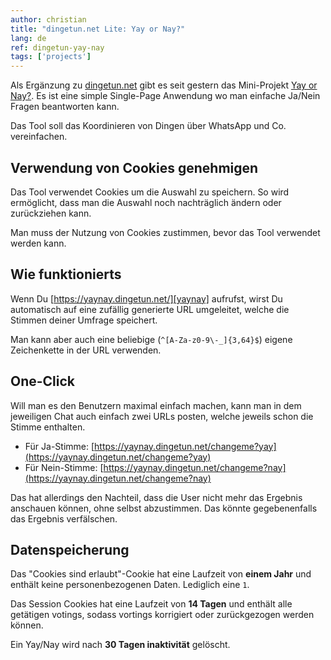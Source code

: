 ```yaml
---
author: christian
title: "dingetun.net Lite: Yay or Nay?"
lang: de
ref: dingetun-yay-nay
tags: ['projects']
---
```


Als Ergänzung zu [dingetun.net][dingetun] gibt es seit gestern
das Mini-Projekt [Yay or Nay?][yaynay]. Es ist eine simple Single-Page
Anwendung wo man einfache Ja/Nein Fragen beantworten kann.

Das Tool soll das Koordinieren von Dingen über WhatsApp und Co.
vereinfachen.

[dingetun]: https://dingetun.net/
[yaynay]: https://yaynay.dingetun.net/

## Verwendung von Cookies genehmigen

Das Tool verwendet Cookies um die Auswahl zu speichern. So wird ermöglicht,
dass man die Auswahl noch nachträglich ändern oder zurückziehen kann.

Man muss der Nutzung von Cookies zustimmen, bevor das Tool verwendet werden kann.

## Wie funktionierts

Wenn Du [https://yaynay.dingetun.net/][yaynay] aufrufst, wirst Du automatisch
auf eine zufällig generierte URL umgeleitet, welche die Stimmen deiner Umfrage
speichert.

Man kann aber auch eine beliebige (`^[A-Za-z0-9\-_]{3,64}$`) eigene Zeichenkette
in der URL verwenden.

## One-Click

Will man es den Benutzern maximal einfach machen, kann man in dem jeweiligen
Chat auch einfach zwei URLs posten, welche jeweils schon die Stimme enthalten.

- Für Ja-Stimme: [https://yaynay.dingetun.net/changeme?yay](https://yaynay.dingetun.net/changeme?yay)
- Für Nein-Stimme: [https://yaynay.dingetun.net/changeme?nay](https://yaynay.dingetun.net/changeme?nay)

Das hat allerdings den Nachteil, dass die User nicht mehr das Ergebnis anschauen können,
ohne selbst abzustimmen. Das könnte gegebenenfalls das Ergebnis verfälschen.

## Datenspeicherung

Das "Cookies sind erlaubt"-Cookie hat eine Laufzeit von **einem Jahr** und enthält keine
personenbezogenen Daten. Lediglich eine `1`.

Das Session Cookies hat eine Laufzeit von **14 Tagen** und enthält alle getätigen votings,
sodass vortings korrigiert oder zurückgezogen werden können.

Ein Yay/Nay wird nach **30 Tagen inaktivität** gelöscht.
